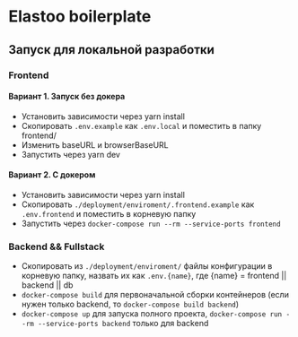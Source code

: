 # Elastoo boilerplate

## Запуск для локальной разработки

### Frontend

#### Вариант 1. Запуск без докера

- Установить зависимости через yarn install
- Скопировать `.env.example` как `.env.local` и поместить в папку frontend/
- Изменить baseURL и browserBaseURL
- Запустить через yarn dev

#### Вариант 2. С докером

- Установить зависимости через yarn install
- Скопировать `./deployment/enviroment/.frontend.example` как `.env.frontend` и поместить в корневую папку
- Запустить через `docker-compose run --rm --service-ports frontend`

### Backend && Fullstack

- Скопировать из `./deployment/enviroment/` файлы конфигурации в корневую папку, назвать их как `.env.{name}`,
  где {name} = frontend || backend || db
- `docker-compose build` для первоначальной сборки контейнеров (если нужен только backend, то `docker-compose build backend`)
- `docker-compose up` для запуска полного проекта, `docker-compose run --rm --service-ports backend` только для backend
